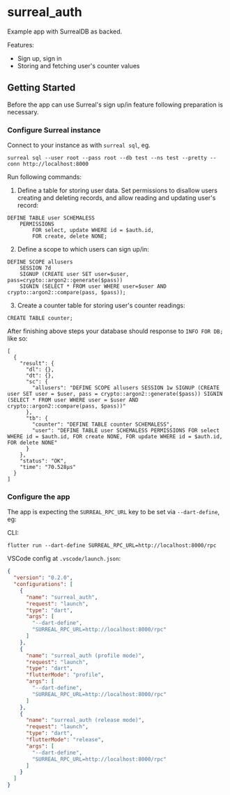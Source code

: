 # surreal_auth

Example app with SurrealDB as backed.

Features:
  - Sign up, sign in
  - Storing and fetching user's counter values

## Getting Started

Before the app can use Surreal's sign up/in feature following preparation is necessary.

### Configure Surreal instance

Connect to your instance as with `surreal sql`, eg.

```
surreal sql --user root --pass root --db test --ns test --pretty --conn http://localhost:8000
```

Run following commands:

1. Define a table for storing user data. Set permissions to disallow users creating and deleting records, and allow reading and updating user's record:   
```
DEFINE TABLE user SCHEMALESS
	PERMISSIONS
		FOR select, update WHERE id = $auth.id,
		FOR create, delete NONE;
```

2. Define a scope to which users can sign up/in: 
```
DEFINE SCOPE allusers
	SESSION 7d
	SIGNUP (CREATE user SET user=$user, pass=crypto::argon2::generate($pass))
	SIGNIN (SELECT * FROM user WHERE user=$user AND crypto::argon2::compare(pass, $pass));
```

3. Create a counter table for storing user's counter readings:
```
CREATE TABLE counter;
```

After finishing above steps your database should response to `INFO FOR DB;` like so:

```
[
  {
    "result": {
      "dl": {},
      "dt": {},
      "sc": {
        "allusers": "DEFINE SCOPE allusers SESSION 1w SIGNUP (CREATE user SET user = $user, pass = crypto::argon2::generate($pass)) SIGNIN (SELECT * FROM user WHERE user = $user AND crypto::argon2::compare(pass, $pass))"
      },
      "tb": {
        "counter": "DEFINE TABLE counter SCHEMALESS",
        "user": "DEFINE TABLE user SCHEMALESS PERMISSIONS FOR select WHERE id = $auth.id, FOR create NONE, FOR update WHERE id = $auth.id, FOR delete NONE"
      }
    },
    "status": "OK",
    "time": "70.528µs"
  }
]
```

### Configure the app

The app is expecting the `SURREAL_RPC_URL` key to be set via `--dart-define`, eg:

CLI:
```
flutter run --dart-define SURREAL_RPC_URL=http://localhost:8000/rpc
```

VSCode config at `.vscode/launch.json`:
```json
{
  "version": "0.2.0",
  "configurations": [
    {
      "name": "surreal_auth",
      "request": "launch",
      "type": "dart",
      "args": [
        "--dart-define",
        "SURREAL_RPC_URL=http://localhost:8000/rpc"
      ]
    },
    {
      "name": "surreal_auth (profile mode)",
      "request": "launch",
      "type": "dart",
      "flutterMode": "profile",
      "args": [
        "--dart-define",
        "SURREAL_RPC_URL=http://localhost:8000/rpc"
      ]
    },
    {
      "name": "surreal_auth (release mode)",
      "request": "launch",
      "type": "dart",
      "flutterMode": "release",
      "args": [
        "--dart-define",
        "SURREAL_RPC_URL=http://localhost:8000/rpc"
      ]
    }
  ]
}
```
